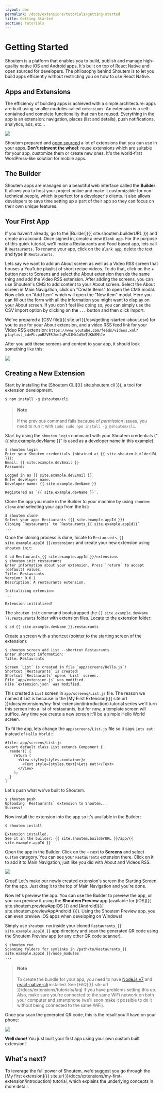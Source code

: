 ```yaml
---
layout: doc
permalink: /docs/extensions/tutorials/getting-started
title: Getting Started
section: Tutorials
---
```


# Getting Started

Shoutem is a platform that enables you to build, publish and manage high-quality native iOS and Android apps. It's built on top of React Native and open sourced for developers. The philosophy behind Shoutem is to let you build apps efficiently without restricting you on how to use React Native.

## Apps and Extensions

The efficiency of building apps is achieved with a simple architecture: apps are built using smaller modules called `extensions`. An extension is a self-contained and complete functionality that can be reused. Everything in the app is an extension: navigation, places (list and details), push notifications, analytics, ads, etc...

<p class="image">
<img src='{{ site.url }}/img/tutorials/getting-started/apps-are-made-of-extensions.png'/>
</p>

Shoutem prepared and [open sourced](https://github.com/shoutem/extensions) a lot of extensions that you can use in your apps. **Don't reinvent the wheel**: reuse extensions which are suitable for your app, customize them or create new ones. It's the world-first WordPress-like solution for mobile apps.

## The Builder

Shoutem apps are managed on a beautiful web interface called the **Builder**. It allows you to host your project online and make it customizable for non-technical people, which is perfect for a developer's clients. It also allows developers to save time setting up a part of their app so they can focus on their own unique features.

## Your First App

If you haven't already, go to the [Builder]({{ site.shoutem.builderURL }}) and create an account. Once signed in, create a new `Blank app`. For the purpose of this quick tutorial, we'll make a Restaurants and Food based app, lets call it `Restaurants`. To rename your app, click on the `Blank app`, delete the text and type in `Restaurants`.

Lets say we want to add an About screen as well as a Video RSS screen that houses a YouTube playlist of short recipe videos. To do that, click on the + button next to Screens and select the About extension then do the same thing and add the Video RSS extension. After adding the screens, you can use Shoutem's CMS to add content to your About screen. Select the About screen in Main Navigation, click on "Create Items" to open the CMS modal. Now click on "Add Item" which will open the "New item" modal. Here you can fill out the form with all the information you might want to display on your About screen. If you don't feel like doing so, you can simply use the CSV import option by clicking on the `...` button and then click Import.

We've prepared a [CSV file]({{ site.url }}/csv/getting-started-about.csv) for you to use for your About extension, and a video RSS feed link for your Video RSS extension:
`https://www.youtube.com/feeds/videos.xml?playlist_id=PLcpoB2VESJme2qPsS1Mx1dVmTUKh8MhJe`

After you add these screens and content to your app, it should look something like this:

<p class="image">
<img src='{{ site.url }}/img/tutorials/getting-started/about-videos-screens.png'/>
</p>

## Creating a New Extension

Start by installing the [Shoutem CLI]({{ site.shoutem.cli }}), a tool for extension development.

```ShellSession
$ npm install -g @shoutem/cli
```

> #### Note
> If the previous command fails because of _permission_ issues, you need to run it with `sudo`: `sudo npm install -g @shoutem/cli`.

Start by using the `shoutem login` command with your Shoutem credentials ("{{ site.example.devName }}" is used as a developer name in this example).

```ShellSession
$ shoutem login
Enter your Shoutem credentials (obtained at {{ site.shoutem.builderURL }}):
Email: {{ site.example.devEmail }}
Password:

Logged in as {{ site.example.devEmail }}.
Enter developer name.
Developer name: {{ site.example.devName }}

Registered as `{{ site.example.devName }}`.
```

Clone the app you made in the Builder to your machine by using `shoutem clone` and selecting your app from the list:

```ShellSession
$ shoutem clone
Select your app: Restaurants ({{ site.example.appId }})
Cloning `Restaurants` to `Restaurants_{{ site.example.appId}}`
...
```

Once the cloning process is done, locate to `Restaurants_{{ site.example.appId }}/extensions` and create your new extension using `shoutem init`:

```ShellSession
$ cd Restaurants_{{ site.example.appId }}/extensions
$ shoutem init restaurants
Enter information about your extension. Press `return` to accept (default) values.
Title: Restaurants
Version: 0.0.1
Description: A restaurants extension.

Initializing extension:
...

Extension initialized!
```

The `shoutem init` command bootstrapped the `{{ site.example.devName }}.restaurants` folder with extension files. Locate to the extension folder:

```ShellSession
$ cd {{ site.example.devName }}.restaurants
```

Create a screen with a shortcut (pointer to the starting screen of the extension):

```ShellSession
$ shoutem screen add List --shortcut Restaurants
Enter shortcut information:
Title: Restaurants

Screen `List` is created in file `app/screens/Hello.js`!
Shortcut `Restaurants` is created!
Shortcut `Restaurants` opens `List` screen.
File `app/extension.js` was modified.
File `extension.json` was modified.
```

This created a `List` screen in `app/screens/List.js` file. The reason we named it List is because in the [My First Extension]({{ site.url }}/docs/extensions/my-first-extension/introduction) tutorial series we'll turn this screen into a list of restaurants, but for now, a template screen will suffice. Any time you create a new screen it'll be a simple Hello World screen.

To fit the app, lets change the `app/screens/List.js` file so it says `Lets eat!` instead of `Hello World!`:

```JavaScript{5}
#file: app/screens/List.js
export default class List extends Component {
  render() {
    return (
      <View style={styles.container}>
        <Text style={styles.text}>Lets eat!</Text>
      </View>
    );
  }
}
```

Let's push what we've built to Shoutem.

```ShellSession
$ shoutem push
Uploading `Restaurants` extension to Shoutem...
Success!
```

Now install the extension into the app so it's available in the Builder:

```ShellSession
$ shoutem install

Extension installed.
See it in the builder: {{ site.shoutem.builderURL }}/app/{{ site.example.appId }}
```

Open the app in the Builder. Click on the `+` next to **Screens** and select `Custom` category. You can see your `Restaurants` extension there. Click on it to add it to Main Navigation, just like you did with About and Videos RSS.

<p class="image">
<img src='{{ site.url }}/img/tutorials/getting-started/adding-custom-extension.png'/>
</p>

Great! Let's make our newly created extension's screen the Starting Screen for the app. Just drag it to the top of Main Navigation and you're done.

Now let's preview the app. You can use the Builder to preview the app, or you can preview it using the **Shoutem Preview** app (available for [iOS]({{ site.shoutem.previewAppiOS }}) and [Android]({{ site.shoutem.previewAppAndroid }})). Using the Shoutem Preview app, you can even preview iOS apps when developing on Windows!

Simply use `shoutem run` inside your cloned `Restaurants_{{ site.example.appId }}` app directory and scan the generated QR code using the Shoutem Preview app (or any other QR code scanner).

```ShellSession
$ shoutem run
Scanning folders for symlinks in /path/to/Restaurants_{{ site.example.appId }}/node_modules
...
```

> #### Note
> To create the bundle for your app, you need to have [Node.js v7](https://nodejs.org/en/) and [react-native-cli](http://npmjs.com/package/react-native-cli) installed. See [FAQ]({{ site.url }}/docs/extensions/tutorials/faq) if you have problems setting this up.
> Also, make sure you're connected to the same WiFi network on both your computer and smartphone (we'll soon make it possible to do it without being connected to the same WiFi).

Once you scan the generated QR code, this is the result you'll have on your phone:

<p class="image">
<img src='{{ site.url }}/img/tutorials/getting-started/shoutem-run.png'/>
</p>

**Well done!** You just built your first app using your own custom built extension!

## What's next?

To leverage the full power of Shoutem, we'd suggest you go through the [My first extension]({{ site.url }}/docs/extensions/my-first-extension/introduction) tutorial, which explains the underlying concepts in more detail.
